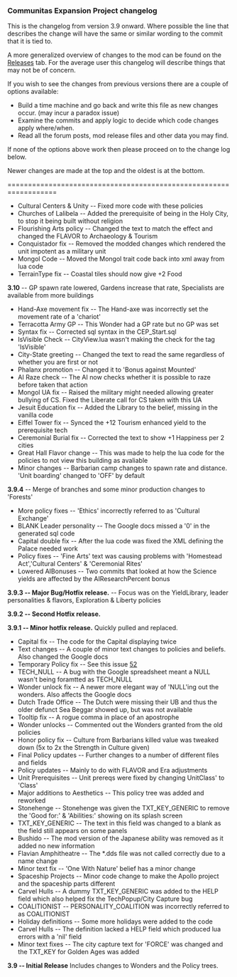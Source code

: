 ### Communitas Expansion Project changelog

This is the changelog from version 3.9 onward.
Where possible the line that describes the change will have the same or similar wording to the commit that it is tied to.

A more generalized overview of changes to the mod can be found on the [Releases](https://github.com/Thalassicus/cep-bnw/releases) tab.
For the average user this changelog will describe things that may not be of concern.

If you wish to see the changes from previous versions there are a couple of options available:

+ Build a time machine and go back and write this file as new changes occur. (may incur a paradox issue)
+ Examine the commits and apply logic to decide which code changes apply where/when.
+ Read all the forum posts, mod release files and other data you may find.

If none of the options above work then please proceed on to the change log below.

Newer changes are made at the top and the oldest is at the bottom.

==================================================================


*	Cultural Centers & Unity -- Fixed more code with these policies
*	Churches of Lalibela -- Added the prerequisite of being in the Holy City, to stop it being built without religion
*	Flourishing Arts policy -- Changed the text to match the effect and changed the FLAVOR to Archaeology & Tourism
*	Conquistador fix -- Removed the modded changes which rendered the unit impotent as a military unit
*	Mongol Code -- Moved the Mongol trait code back into xml away from lua code
*	TerrainType fix -- Coastal tiles should now give +2 Food
	
**3.10** -- GP spawn rate lowered, Gardens increase that rate, Specialists are available from more buildings

*	Hand-Axe movement fix -- The Hand-axe was incorrectly set the movement rate of a 'chariot'
*	Terracotta Army GP -- This Wonder had a GP rate but no GP was set
*	Syntax fix -- Corrected sql syntax in the CEP_Start.sql
*	IsVisible Check -- CityView.lua wasn't making the check for the tag 'IsVisible'
*	City-State greeting -- Changed the text to read the same regardless of whether you are first or not
*	Phalanx promotion -- Changed it to 'Bonus against Mounted'
*	AI Raze check -- The AI now checks whether it is possible to raze before taken that action
*	Mongol UA fix -- Raised the military might needed allowing greater bullying of CS. Fixed the Liberate call for CS taken with this UA
*	Jesuit Education fix -- Added the Library to the belief, missing in the vanilla code
*	Eiffel Tower fix -- Synced the +12 Tourism enhanced yield to the prerequisite tech
*	Ceremonial Burial fix -- Corrected the text to show +1 Happiness per 2 cities
*	Great Hall Flavor change -- This was made to help the lua code for the policies to not view this building as avaliable
*	Minor changes -- Barbarian camp changes to spawn rate and distance. 'Unit boarding' changed to 'OFF' by default

**3.9.4** -- Merge of branches and some minor production changes to 'Forests'

*	More policy fixes -- 'Ethics' incorrectly referred to as 'Cultural Exchange'
*	BLANK Leader personality -- The Google docs missed a '0' in the generated sql code
*	Capital double fix -- After the lua code was fixed the XML defining the Palace needed work
*	Policy fixes -- 'Fine Arts' text was causing problems with 'Homestead Act','Cultural Centers' & 'Ceremonial Rites'
*	Lowered AIBonuses -- Two commits that looked at how the Science yields are affected by the AIResearchPercent bonus

**3.9.3 -- Major Bug/Hotfix release.** -- Focus was on the YieldLibrary, leader personalities & flavors, Exploration & Liberty policies

**3.9.2 -- Second Hotfix release.**

**3.9.1 -- Minor hotfix release.** Quickly pulled and replaced.

*	Capital fix -- The code for the Capital displaying twice
*	Text changes -- A couple of minor text changes to policies and beliefs. Also changed the Google docs
*	Temporary Policy fix -- See this issue [52](https://github.com/Thalassicus/cep-bnw/issues/52)
*	TECH_NULL -- A bug with the Google spreadsheet meant a NULL wasn't being foramtted as TECH_NULL
*	Wonder unlock fix -- A newer more elegant way of 'NULL'ing out the wonders. Also affects the Google docs
*	Dutch Trade Office -- The Dutch were missing their UB and thus the older defunct Sea Beggar showed up, but was not available
*	Tooltip fix -- A rogue comma in place of an apostrophe
*	Wonder unlocks -- Commented out the Wonders granted from the old policies
*	Honor policy fix -- Culture from Barbarians killed value was tweaked down (5x to 2x the Strength in Culture given)
*	Final Policy updates -- Further changes to a number of different files and fields
*	Policy updates -- Mainly to do with FLAVOR and Era adjustments
*	Unit Prerequisites -- Unit prereqs were fixed by changing UnitClass' to 'Class'
*	Major additions to Aesthetics -- This policy tree was added and reworked
*	Stonehenge -- Stonehenge was given the TXT_KEY_GENERIC to remove the 'Good for:' & 'Abilities:' showing on its splash screen
*	TXT_KEY_GENERIC -- The text in this field was changed to a blank as the field still appears on some panels
*	Bushido -- The mod version of the Japanese ability was removed as it added no new information
*	Flavian Amphitheatre -- The *.dds file was not called correctly due to a name change
*	Minor text fix -- 'One With Nature' belief has a minor change 
*	Spaceship Projects -- Minor code change to make the Apollo project and the spaceship parts different
*	Carvel Hulls -- A dummy TXT_KEY_GENERIC was added to the HELP field which also helped fix the TechPopup/City Capture bug
*	COALITIONIST -- PERSONALITY_COALITION was incorrectly referred to as COALITIONIST
*	Holiday definitions -- Some more holidays were added to the code
*	Carvel Hulls -- The definition lacked a HELP field which produced lua errors with a 'nil' field
*	Minor text fixes -- The city capture text for 'FORCE' was changed and the TXT_KEY for Golden Ages was added

**3.9 -- Initial Release** Includes changes to Wonders and the Policy trees.
